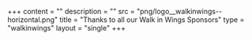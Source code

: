 +++
content = ""
description = ""
src = "png/logo__walkinwings--horizontal.png"
title = "Thanks to all our Walk in Wings Sponsors"
type = "walkinwings"
layout = "single"
+++
